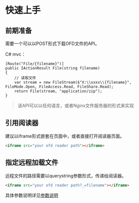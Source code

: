 # 快速上手

## 前期准备

需要一个可以以POST形式下载OFD文件的API。

C# mvc：
```Csharp
[Route("File/{filename}")]
public IActionResult File(string filename)
{
    // 读取文件
    var stream = new FileStream($"X:\\xxxx\\{filename}", FileMode.Open, FileAccess.Read, FileShare.Read);
    return File(stream, "application/zip");
}
```

> 该API可以以任何语言，或者Nginx文件服务器的形式来实现

## 引用阅读器

建议以iframe形式嵌套在页面中，或者直接打开阅读器页面。

```html
<iframe src="your ofd reader path"></iframe>
```

## 指定远程加载文件

远程文件的路径需要以querystring参数形式，传递给阅读器。

```html
<iframe src="your ofd reader path?_=filename"></iframe>
```
具体参数说明详见[参数说明](Config.md)